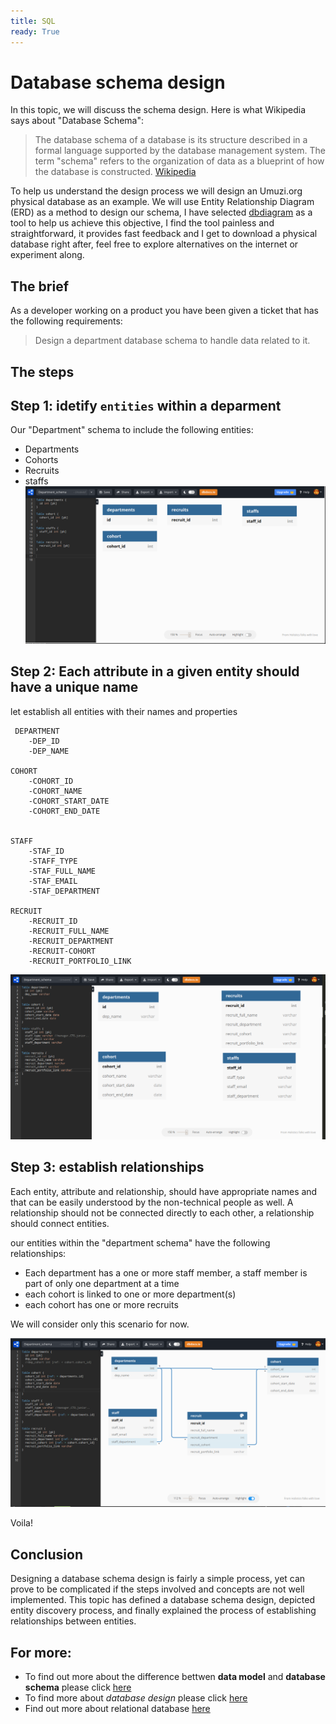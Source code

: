 ```yaml
---
title: SQL
ready: True
---
```


# Database schema design


In this topic, we will discuss the schema design. Here is what Wikipedia says about "Database Schema":

> The database schema of a database is its structure described in a formal language supported by the database management system. The term "schema" refers to the organization of data as a blueprint of how the database is constructed. [Wikipedia](https://en.wikipedia.org/wiki/Database_schema)

To help us understand the design process we will design an Umuzi.org physical database as an example. We will use Entity Relationship Diagram  (ERD) as a method to design our schema, I have selected [dbdiagram](https://dbdiagram.io) as a  tool to help us achieve this objective, I find the tool painless and straightforward, it provides fast feedback and I get to download a physical database right after, feel free to explore alternatives on the internet or experiment along.

## The brief


As a developer working on a product you have been given a ticket that has the following requirements:
>Design a department database schema to handle data related to it.

## The steps

  Step 1:   idetify `entities` within a deparment
  ---

 Our "Department" schema to include the following entities:

 - Departments
 - Cohorts
 - Recruits
 - staffs
![step 1 image](./img/step_1.png)


  Step 2: Each attribute in a given entity should have a unique name
  ---
let establish all entities with their names and properties
```
 DEPARTMENT
    -DEP_ID
    -DEP_NAME

COHORT
    -COHORT_ID
    -COHORT_NAME
    -COHORT_START_DATE
    -COHORT_END_DATE


STAFF
    -STAF_ID
    -STAFF_TYPE
    -STAF_FULL_NAME
    -STAF_EMAIL
    -STAF_DEPARTMENT

RECRUIT
    -RECRUIT_ID
    -RECRUIT_FULL_NAME
    -RECRUIT_DEPARTMENT
    -RECRUIT-COHORT
    -RECRUIT_PORTFOLIO_LINK
```
![step 2 image](./img/step_2.png)

  Step 3: establish  relationships
  ---

  Each entity, attribute and relationship, should have appropriate names and that can be easily understood by the non-technical people as well. A relationship should not be connected directly to each other, a relationship should connect entities.

 our entities within the "department schema" have the following relationships:

- Each department has a one or more staff member, a staff member is part of only one department at a time
- each cohort is linked to one or more department(s)
- each cohort has one or more recruits

We will consider only this scenario for now.

![step 3 image](./img/step_3.png)

Voila!

## Conclusion

Designing a database schema design is fairly a simple process, yet can prove to be complicated if the steps involved and concepts are not well implemented. This topic has defined a  database schema design, depicted entity discovery process, and finally explained the process of establishing relationships between entities.


## For more:


- To find out more about the difference bettwen **data model** and **database schema** please click [here](https://www.quora.com/What-is-the-difference-between-a-data-model-and-database-schema)
- To find more about *database design* please click [here](https://www.guru99.com/database-design.html)
- Find out more about relational database [here](https://dev.to/lmolivera/everything-you-need-to-know-about-relational-databases-3ejl)